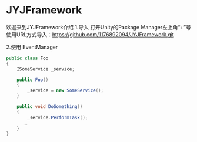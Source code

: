 # JYJFramework
欢迎来到JYJFramework介绍
1.导入
打开Unity的Package Manager左上角“+”号使用URL方式导入：https://github.com/1176892094/JYJFramework.git

2.使用
EventManager

```csharp
public class Foo
{
    ISomeService _service;

    public Foo()
    {
        _service = new SomeService();
    }

    public void DoSomething()
    {
        _service.PerformTask();
       … 
    }
}
